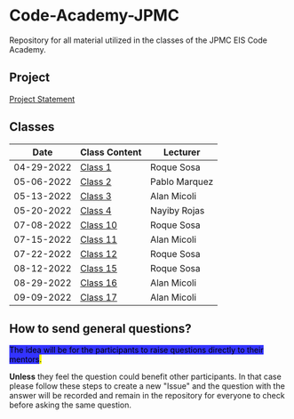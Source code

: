 # Code-Academy-JPMC
Repository for all material utilized in the classes of the JPMC EIS Code Academy.

## Project
[Project Statement](project/problem-statement.txt)

## Classes
| Date          | Class Content                                 | Lecturer      |
| ------------  | --------------------------------------------- | ------------- |
| 04-29-2022    | [Class 1](/classes/class-1/README.md)         | Roque Sosa    |
| 05-06-2022    | [Class 2](/classes/class-2/README.md)         | Pablo Marquez |
| 05-13-2022    | [Class 3](/classes/class-3/README.md)         | Alan Micoli   |
| 05-20-2022    | [Class 4](/classes/class-4/README.md)         | Nayiby Rojas  |
| 07-08-2022    | [Class 10](/classes/class-10-12/README.md)    | Roque Sosa    |
| 07-15-2022    | [Class 11](/classes/class-11/)                | Alan Micoli   |
| 07-22-2022    | [Class 12](/classes/class-10-12/README.md)    | Roque Sosa    |
| 08-12-2022    | [Class 15](/classes/class-15/README.md)       | Roque Sosa    |
| 08-29-2022    | [Class 16](/classes/class-16/README.md)       | Alan Micoli   |
| 09-09-2022    | [Class 17](/classes/class-17/README.md)       | Alan Micoli   |

## How to send general questions?
<mark style="background-color:#3333FF">The idea will be for the participants to raise questions directly to their mentors<mark>.

**Unless** they feel the question could benefit other participants. In that case please follow these steps to create a new "Issue" and the question with the answer will be recorded and remain in the repository for everyone to check before asking the same question.
